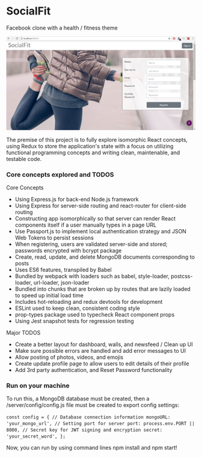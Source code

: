 # SocialFit

Facebook clone with a health / fitness theme

![ScreenShot](client/assets/screenshot.png)

The premise of this project is to fully explore isomorphic React concepts, using Redux to store the application's state with a focus on utilizing functional programming concepts and writing clean, maintenable, and testable code. 

### Core concepts explored and TODOS
Core Concepts
* Using Express.js for back-end Node.js framework
* Using Express for server-side routing and react-router for client-side routing
* Constructing app isomorphically so that server can render React components itself if a user manually types in a page URL
* Use Passport.js to implement local authentication strategy and JSON Web Tokens to persist sessions
* When registering, users are validated server-side and stored; passwords encrypted with bcrypt package
* Create, read, update, and delete MongoDB documents corresponding to posts
* Uses ES6 features, transpiled by Babel
* Bundled by webpack with loaders such as babel, style-loader, postcss-loader, url-loader, json-loader
* Bundled into chunks that are broken up by routes that are lazily loaded to speed up initial load time
* Includes hot-reloading and redux devtools for development
* ESLint used to keep clean, consistent coding style
* prop-types package used to typecheck React component props
* Using Jest snapshot tests for regression testing

Major TODOS
* Create a better layout for dashboard, walls, and newsfeed / Clean up UI
* Make sure possible errors are handled and add error messages to UI
* Allow posting of photos, videos, and emojis
* Create update profile page to allow users to edit details of their profile
* Add 3rd party authentication, and Reset Password functionality

### Run on your machine

To run this, a MongoDB database must be created, then a /server/config/config.js file must be created to export config settings:

`const config = {
  // Database connection information
  mongoURL: 'your_mongo_url',
  // Setting port for server
  port: process.env.PORT || 8000,
  // Secret key for JWT signing and encryption
  secret: 'your_secret_word',
};`

Now, you can run by using command lines npm install and npm start!